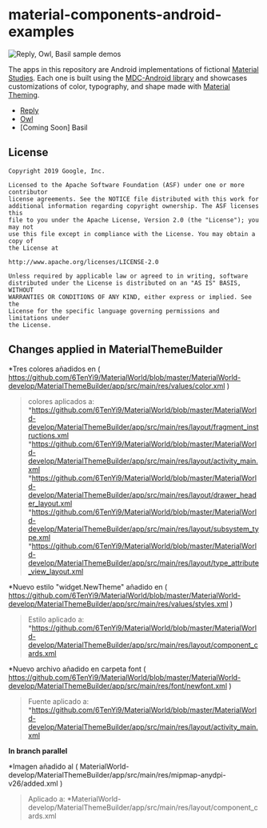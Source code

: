 # material-components-android-examples

<img src="screenshots/mdc_samples.gif" alt="Reply, Owl, Basil sample demos"/>

The apps in this repository are Android implementations of fictional [Material Studies](https://material.io/design/material-studies/). Each one is built using the [MDC-Android library](http://github.com/material-components/material-components-android/) and showcases customizations of color, typography, and shape made with [Material Theming](https://material.io/design/material-theming/).

* [Reply](Reply)
* [Owl](Owl)
* [Coming Soon] Basil

## License

```
Copyright 2019 Google, Inc.

Licensed to the Apache Software Foundation (ASF) under one or more contributor
license agreements. See the NOTICE file distributed with this work for
additional information regarding copyright ownership. The ASF licenses this
file to you under the Apache License, Version 2.0 (the "License"); you may not
use this file except in compliance with the License. You may obtain a copy of
the License at

http://www.apache.org/licenses/LICENSE-2.0

Unless required by applicable law or agreed to in writing, software
distributed under the License is distributed on an "AS IS" BASIS, WITHOUT
WARRANTIES OR CONDITIONS OF ANY KIND, either express or implied. See the
License for the specific language governing permissions and limitations under
the License.
```

## Changes applied in MaterialThemeBuilder

*Tres colores añadidos en ( https://github.com/6TenYi9/MaterialWorld/blob/master/MaterialWorld-develop/MaterialThemeBuilder/app/src/main/res/values/color.xml )
>colores aplicados a:
>*https://github.com/6TenYi9/MaterialWorld/blob/master/MaterialWorld-develop/MaterialThemeBuilder/app/src/main/res/layout/fragment_instructions.xml
>*https://github.com/6TenYi9/MaterialWorld/blob/master/MaterialWorld-develop/MaterialThemeBuilder/app/src/main/res/layout/activity_main.xml
>*https://github.com/6TenYi9/MaterialWorld/blob/master/MaterialWorld-develop/MaterialThemeBuilder/app/src/main/res/layout/drawer_header_layout.xml
>*https://github.com/6TenYi9/MaterialWorld/blob/master/MaterialWorld-develop/MaterialThemeBuilder/app/src/main/res/layout/subsystem_type.xml
>*https://github.com/6TenYi9/MaterialWorld/blob/master/MaterialWorld-develop/MaterialThemeBuilder/app/src/main/res/layout/type_attribute_view_layout.xml

*Nuevo estilo "widget.NewTheme" añadido en ( https://github.com/6TenYi9/MaterialWorld/blob/master/MaterialWorld-develop/MaterialThemeBuilder/app/src/main/res/values/styles.xml )
>Estilo aplicado a:
>*https://github.com/6TenYi9/MaterialWorld/blob/master/MaterialWorld-develop/MaterialThemeBuilder/app/src/main/res/layout/component_cards.xml


*Nuevo archivo añadido en carpeta font ( https://github.com/6TenYi9/MaterialWorld/blob/master/MaterialWorld-develop/MaterialThemeBuilder/app/src/main/res/font/newfont.xml )
>Fuente aplicado a: 
>*https://github.com/6TenYi9/MaterialWorld/blob/master/MaterialWorld-develop/MaterialThemeBuilder/app/src/main/res/layout/activity_main.xml

**In branch parallel**

*Imagen añadido al ( MaterialWorld-develop/MaterialThemeBuilder/app/src/main/res/mipmap-anydpi-v26/added.xml )
>Aplicado a:
>*MaterialWorld-develop/MaterialThemeBuilder/app/src/main/res/layout/component_cards.xml




